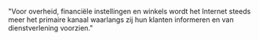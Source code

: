
"Voor overheid, financiële instellingen en winkels wordt het Internet
steeds meer het primaire kanaal waarlangs zij hun klanten informeren en van
dienstverlening voorzien."
